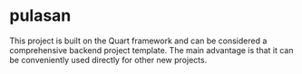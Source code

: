 # pulasan
This project is built on the Quart framework and can be considered a comprehensive backend project template. The main advantage is that it can be conveniently used directly for other new projects.
